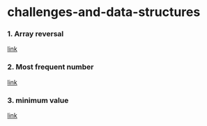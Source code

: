 # challenges-and-data-structures
 
 ### 1. Array reversal

 [link](https://github.com/Linda061/challenges-and-data-structures/blob/main/whiteboard-challenges/images/ArrayReversall.png)


 ### 2. Most frequent number

 [link](https://github.com/Linda061/challenges-and-data-structures/blob/main/whiteboard-challenges/images/MFN1.png)

 ### 3. minimum value
 [link](https://github.com/Linda061/challenges-and-data-structures/blob/main/whiteboard-challenges/images/minimumValue.png)


